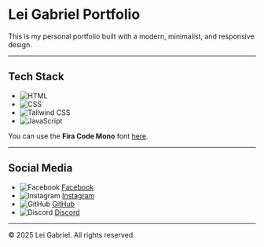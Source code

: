 # Lei Gabriel Portfolio

This is my personal portfolio built with a modern, minimalist, and responsive design.

---

## Tech Stack

- ![HTML](https://img.shields.io/badge/HTML-E34F26?style=flat-square&logo=html5&logoColor=ffffff)  
- ![CSS](https://img.shields.io/badge/CSS-1572B6?style=flat-square&logo=css3&logoColor=ffffff)  
- ![Tailwind CSS](https://img.shields.io/badge/Tailwind_CSS-38B2AC?style=flat-square&logo=tailwind-css&logoColor=ffffff)
- ![JavaScript](https://img.shields.io/badge/JavaScript-F7DF1E?style=flat-square&logo=javascript&logoColor=000000)  

You can use the **Fira Code Mono** font [here](https://github.com/tonsky/FiraCode).

---

## Social Media

- ![Facebook](https://img.shields.io/badge/Facebook-1877F2?style=flat-square&logo=facebook&logoColor=ffffff) [Facebook](https://www.facebook.com/)  
- ![Instagram](https://img.shields.io/badge/Instagram-E4405F?style=flat-square&logo=instagram&logoColor=ffffff) [Instagram](https://www.instagram.com/)  
- ![GitHub](https://img.shields.io/badge/GitHub-181717?style=flat-square&logo=github&logoColor=ffffff) [GitHub](https://github.com/leigabriel)  
- ![Discord](https://img.shields.io/badge/Discord-5865F2?style=flat-square&logo=discord&logoColor=ffffff) [Discord](https://discord.com/)  

---

© 2025 Lei Gabriel. All rights reserved.
